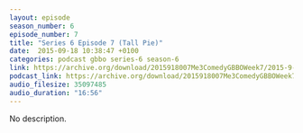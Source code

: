 ```yaml
---
layout: episode
season_number: 6
episode_number: 7
title: "Series 6 Episode 7 (Tall Pie)"
date:  2015-09-18 10:38:47 +0100
categories: podcast gbbo series-6 season-6
link: https://archive.org/download/2015918007Me3ComedyGBBOWeek7/2015-9-18-007-Me3_Comedy--GBBO-Week7.mp3
podcast_link: https://archive.org/download/2015918007Me3ComedyGBBOWeek7/2015-9-18-007-Me3_Comedy--GBBO-Week7.mp3
audio_filesize: 35097485
audio_duration: "16:56"
---
```

No description.
